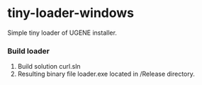 # tiny-loader-windows
Simple tiny loader of UGENE installer.

### Build loader
1. Build solution curl.sln
2. Resulting binary file loader.exe located in /Release directory.
